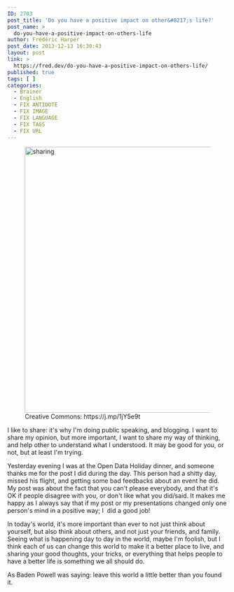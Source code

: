 ```yaml
---
ID: 2703
post_title: 'Do you have a positive impact on other&#8217;s life?'
post_name: >
  do-you-have-a-positive-impact-on-others-life
author: Frédéric Harper
post_date: 2013-12-13 16:30:43
layout: post
link: >
  https://fred.dev/do-you-have-a-positive-impact-on-others-life/
published: true
tags: [ ]
categories:
  - Brainer
  - English
  - FIX ANTIDOTE
  - FIX IMAGE
  - FIX LANGUAGE
  - FIX TAGS
  - FIX URL
---
```

<figure><img alt="sharing" src="http://fred.dev/wp-content/uploads/2013/12/sharing.jpg" width="600" height="608"/><figcaption> Creative Commons: https://j.mp/1jY5e9t</figcaption></figure><p>I like to share: it's why I'm doing public speaking, and blogging. I want to share my opinion, but more important, I want to share my way of thinking, and help other to understand what I understood. It may be good for you, or not, but at least I'm trying.</p><p>Yesterday evening I was at the Open Data Holiday dinner, and someone thanks me for the post I did during the day. This person had a shitty day, missed his flight, and getting some bad feedbacks about an event he did. My post was about the fact that you can't please everybody, and that it's OK if people disagree with you, or don't like what you did/said. It makes me happy as I always say that if my post or my presentations changed only one person's mind in a positive way; I  did a good job!</p><p>In today's world, it's more important than ever to not just think about yourself, but also think about others, and not just your friends, and family. Seeing what is happening day to day in the world, maybe I'm foolish, but I think each of us can change this world to make it a better place to live, and sharing your good thoughts, your tricks, or everything that helps people to have a better life is something we all should do.</p><p>As Baden Powell was saying: leave this world a little better than you found it.</p> 